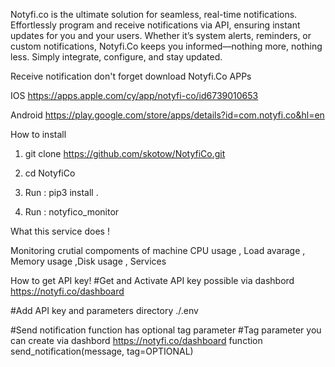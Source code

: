 Notyfi.co is the ultimate solution for seamless, real-time notifications. 
Effortlessly program and receive notifications via API, ensuring instant updates for you and your users.
Whether it’s system alerts, reminders, or custom notifications, Notyfi.Co keeps you informed—nothing more, nothing less.
Simply integrate, configure, and stay updated.


Receive notification don't forget download Notyfi.Co APPs

IOS
https://apps.apple.com/cy/app/notyfi-co/id6739010653

Android
https://play.google.com/store/apps/details?id=com.notyfi.co&hl=en

How to install 


1) git clone  https://github.com/skotow/NotyfiCo.git

2) cd NotyfiCo

3) Run : pip3 install .

4) Run :  notyfico_monitor


What this service does !

Monitoring crutial compoments of machine
CPU usage , Load avarage , Memory usage ,Disk usage , Services 


How to get API key!
#Get and Activate API key possible via dashbord https://notyfi.co/dashboard

#Add API key and parameters 
directory ./.env


#Send notification function has optional tag parameter 
#Tag parameter you can create via dashbord https://notyfi.co/dashboard
function send_notification(message, tag=OPTIONAL)







